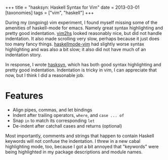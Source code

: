 +++
title = "hasksyn: Haskell Syntax for Vim"
date = 2013-03-01
[taxonomies]
tags = ["vim", "haskell"]
+++

During my (ongoing) vim experiment, I found myself missing some of the
amenities of haskell-mode for emacs.  Namely great syntax highlighting and
pretty good indentation.  [vim2hs](https://github.com/dag/vim2hs) looked
reasonably nice, but did not handle indentation.  It also made scrolling very
slow, perhaps because it just does too many fancy things.
[haskellmode-vim](http://projects.haskell.org/haskellmode-vim/) had slightly
worse syntax highlighting and was also a bit slow; it also did not have much of
an indentation story.

In response, I wrote [hasksyn](https://github.com/travitch/hasksyn), which has
both good syntax highlighting and pretty good indentation.  Indentation is
tricky in vim, I can appreciate that now, but I think I did a reasonable job.

# Features

 * Align pipes, commas, and let bindings
 * Indent after trailing operators, `where`, and `case ... of`
 * Snap `in` to match its corresponding `let`
 * De-indent after catchall cases and returns (optional)

Most importantly, comments and strings that happen to contain Haskell keywords
will not confuse the indentation.  I threw in a new cabal highlighting mode,
too, because I got a bit annoyed that "keywords" were being highlighted in my
package descriptions and module names.

